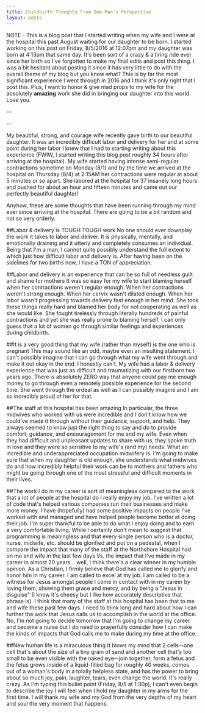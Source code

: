 ```yaml
---
title: Childbirth Thoughts From One Man's Perspective
layout: posts
---
```


NOTE - This is a blog post that I started writing when my wife and I were at the hospital this past August waiting for our daughter to be born.  I started working on this post on Friday, 8/5/2016 at 12:07pm and my daughter was born at 4:13pm that same day.  It's been sort of a crazy & a tiring ride ever since her birth so I've forgotten to make my final edits and post this thing.  I was a bit hesitant about posting it since it has very little to do with the overall theme of my blog but you know what?  This is by far the most significant experience I went through in 2016 and I think it's only right that I post this.  Plus, I want to honor & give mad props to my wife for the absolutely **amazing** work she did in bringing our daughter into this world.  Love you.

--

--

My beautiful, strong, and courage wife recently gave birth to our beautiful daughter.  It was an incredibly difficult labor and delivery for her and at some point during her labor I knew that I had to starting writing about this experience (FWIW, I started writing this blog post roughly 34 hours after arriving at the hospital).  My wife started having intense semi-regular contractions sometime on Monday (8/1) and by the time we arrived at the hospital on Thursday (8/4) at 2:15AM her contractions were regular at about 5 minutes or so apart.  She labored at the hospital for 37 insanely long hours and pushed for about an hour and fifteen minutes and came out our perfectly beautiful daughter!

Anyhow, these are some thoughts that have been running through my mind ever since arriving at the hospital.  There are going to be a bit random and not so very orderly.

##Labor & delivery is TOUGH TOUGH work
No one should ever downplay the work it takes to labor and deliver.  It is physically, mentally, and emotionally draining and it utterly and completely consumes an individual.  Being that I'm a man, I cannot quite possibly understand the full extent to which just how difficult labor and delivery is.  After having been on the sidelines for two births now, I have a TON of appreciation.

##Labor and delivery is an experience that can be so full of needless guilt and shame for mothers
It was so easy for my wife to start blaming herself when her contractions weren't regular enough.  When her contractions weren't strong enough.  When her cervix wasn't dilated enough.  When her labor wasn't progressing towards delivery fast enough in her mind.  She took these things really hard and blamed her body for not cooperating as well as she would like.  She fought tirelessly through literally hundreds of painful contractions and yet she was really prone to blaming herself.  I can only guess that a lot of women go through similar feelings and experiences during childbirth.

##It is a very good thing that my wife (rather than myself) is the one who is pregnant
This may sound like an odd, maybe even an insulting statement.  I can't possibly imagine that I can go through what my wife went through and make it out okay in the end.  I honestly can't.  My wife had a labor & delivery experience that was just as difficult and traumatizing with our firstborn two years ago.  There is absolutely ZERO way that anyone could pay me enough money to go through even a remotely possible experience for the second time.  She went through the ordeal as well as I can possibly imagine and I am so incredibly proud of her for that.

##The staff at this hospital has been amazing
In particular, the three midwives who worked with us were incredible and I don't know how we could've made it through without their guidance, support, and help.  They always seemed to know just the right thing to say and do to provide comfort, guidance, and encouragement for me and my wife.  Even when they had difficult and unpleasant updates to share with us, they spoke truth in love and they were so sensitive to my wife's (and my) needs.  What an incredible and underappreciated occupation midwifery is.   I'm going to make sure that when my daughter is old enough, she understands what midwives do and how incredibly helpful their work can be to mothers and fathers who might be going through one of the most stressful and difficult moments in their lives.

##The work I do in my career is sort of meaningless compared to the work that a lot of people at the hospital do
I really enjoy my job.  I've written a lot of code that's helped various companies run their businesses and make more money.  I have (hopefully) had some positive impacts on people I've worked with and managed and have helped people become better at doing their job.  I'm super thankful to be able to do what I enjoy doing and to earn a very comfortable living.  While I certainly don't mean to suggest that programming is meaningless and that every single person who is a doctor, nurse, midwife, etc. should be glorified and put on a pedestal, when I compare the impact that many of the staff at the Northshore Hospital had on me and wife in the last few days Vs. the impact that I've made in my career in almost 20 years... well, I think there's a clear winner in my humble opinion.  As a Christian, I firmly believe that God has called me to glorify and honor him in my career.  I am called to excel at my job.  I am called to be a witness for Jesus amongst people I come in contact with in my career by loving them, showing them grace and mercy, and by being a "Jesus in disguise" (I know it's cheesy but I like how accurately descriptive that phrase is).  I think that many of the staff at this hospital has been that to me and wife these past few days.  I need to think long and hard about how I can further the work that Jesus calls us to accomplish in the world at the office.  No, I'm not going to decide tomorrow that I'm going to change my career and become a nurse but I do need to prayerfully consider how I can make the kinds of impacts that God calls me to make during my time at the office.

##New human life is a miraculous thing
It blows my mind that 2 cells--one cell that's about the size of a tiny grain of sand and another cell that's too small to be even visible with the naked eye--join together, form a fetus and the fetus grows inside of a liquid-filled bag for roughly 40 weeks, comes out of a woman's body in a totally helpless state, and has the power to bring about so much joy, pain, laughter, tears, even change the world.  It's really crazy.  As I'm typing this bullet point (Friday, 8/5 at 1:30p), I can't even begin to describe the joy I will feel when I hold my daughter in my arms for the first time.  I will thank my wife and my God from the very depths of my heart and soul the very moment that happens.

